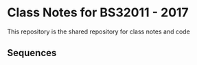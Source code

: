 # Class Notes for BS32011 - 2017

This repository is the shared repository for class notes and code

## Sequences

